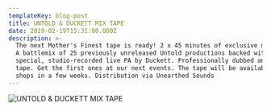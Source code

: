 ```yaml
---
templateKey: blog-post
title: UNTOLD & DUCKETT MIX TAPE
date: 2019-02-19T15:31:00.000Z
description: >-
  The next Mother's Finest tape is ready! 2 x 45 minutes of exclusive material.
  A battlemix of 25 previously unreleased Untold productions backed with a
  special, studio-recorded live PA by Duckett. Professionally dubbed and printed
  tape. Get the first ones at our next events. The tape will be available in
  shops in a few weeks. Distribution via Unearthed Sounds
---
```

![UNTOLD & DUCKETT MIX TAPE](/img/tape.jpg "UNTOLD & DUCKETT MIX TAPE")
